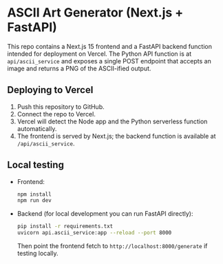 # ASCII Art Generator (Next.js + FastAPI)

This repo contains a Next.js 15 frontend and a FastAPI backend function intended for deployment on Vercel.
The Python API function is at `api/ascii_service` and exposes a single POST endpoint that accepts an image
and returns a PNG of the ASCII-ified output.

## Deploying to Vercel

1. Push this repository to GitHub.
2. Connect the repo to Vercel.
3. Vercel will detect the Node app and the Python serverless function automatically.
4. The frontend is served by Next.js; the backend function is available at `/api/ascii_service`.

## Local testing

- Frontend:
  ```bash
  npm install
  npm run dev
  ```
- Backend (for local development you can run FastAPI directly):
  ```bash
  pip install -r requirements.txt
  uvicorn api.ascii_service:app --reload --port 8000
  ```
  Then point the frontend fetch to `http://localhost:8000/generate` if testing locally.

